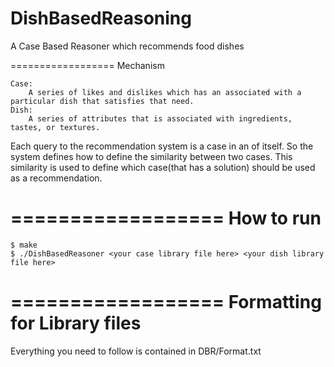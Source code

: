 DishBasedReasoning
==================

A Case Based Reasoner which recommends food dishes

==================
Mechanism

	Case:
		A series of likes and dislikes which has an associated with a particular dish that satisfies that need.
	Dish:
		A series of attributes that is associated with ingredients, tastes, or textures.

Each query to the recommendation system is a case in an of itself. So the system defines how to define the similarity between two cases. This similarity is used to define which case(that has a solution) should be used as a recommendation.

==================
How to run
==================

	$ make
	$ ./DishBasedReasoner <your case library file here> <your dish library file here>

==================
Formatting for Library files
==================

Everything you need to follow is contained in DBR/Format.txt
